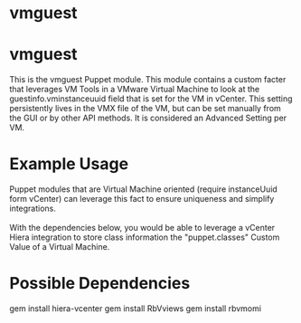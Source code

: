 vmguest
=======
vmguest
=======
This is the vmguest Puppet module. This module contains a custom facter that leverages VM Tools in a VMware Virtual Machine to look at the guestinfo.vminstanceuuid field that is set for the VM in vCenter. This setting persistently lives in the VMX file of the VM, but can be set manually from the GUI or by other API methods.  It is considered an Advanced Setting per VM.

Example Usage
=============
Puppet modules that are Virtual Machine oriented (require instanceUuid form vCenter) can leverage this fact to ensure uniqueness and simplify integrations.<Br><BR>
With the dependencies below, you would be able to leverage a vCenter Hiera integration to store class information the "puppet.classes" Custom Value of a Virtual Machine.

Possible Dependencies
=====================
gem install hiera-vcenter
gem install RbVviews
gem install rbvmomi
